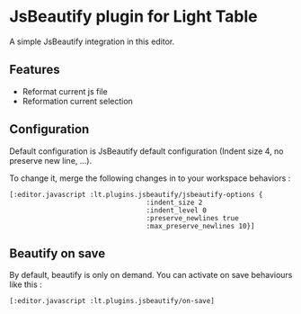 JsBeautify plugin for Light Table
=================================

A simple JsBeautify integration in this editor.

Features
--------

- Reformat current js file
- Reformation current selection

Configuration
-------------

Default configuration is JsBeautify default configuration (Indent size 4, no preserve new line, ...).

To change it, merge the following changes in to your workspace behaviors :

```
[:editor.javascript :lt.plugins.jsbeautify/jsbeautify-options {
                                  :indent_size 2
                                  :indent_level 0
                                  :preserve_newlines true
                                  :max_preserve_newlines 10}]
```

Beautify on save
----------------

By default, beautify is only on demand. You can activate on save behaviours like this :

```
[:editor.javascript :lt.plugins.jsbeautify/on-save]
```

